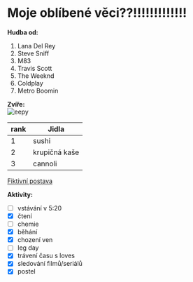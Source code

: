 # Moje oblíbené věci??!!!!!!!!!!!!!

**Hudba od:**
1. Lana Del Rey
2. Steve Sniff
3. M83
4. Travis Scott
5. The Weeknd
6. Coldplay
7. Metro Boomin

**Zvíře:** <br>
![eepy](https://pbs.twimg.com/profile_images/1661042431716990976/z3PDWK2__400x400.jpg "mňau")

rank | Jidla
-----|-----------
1    | sushi
2    | krupičná kaše
3    | cannoli

[Fiktivní postava](https://i.iinfo.cz/images/561/seznam-pes-ico_30-orig.jpg)

**Aktivity:**
- [ ] vstávání v 5:20
- [x] čtení
- [ ] chemie
- [x] běhání
- [x] chození ven
- [ ] leg day
- [x] trávení času s loves
- [x] sledování filmů/seriálů
- [x] postel
